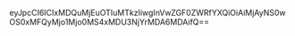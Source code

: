 eyJpcCI6ICIxMDQuMjEuOTIuMTkzIiwgInVwZGF0ZWRfYXQiOiAiMjAyNS0wOS0xMFQyMjo1Mjo0MS4xMDU3NjYrMDA6MDAifQ==